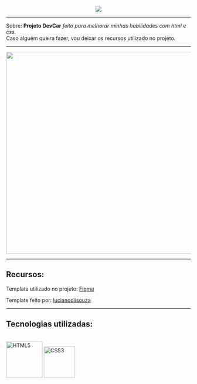 <div align="center">
<img with="550px" src="https://user-images.githubusercontent.com/88457552/169085390-99b03927-2425-4b21-b8db-0cb0eb44e23e.PNG">
</div>

<hr>

Sobre: **Projeto DevCar** _feito para melhorar minhas habilidades com html e css._ <br> 
Caso alguém queira fazer, vou deixar os recursos utilizado no projeto.

<hr>

<div align="center">
  <img width="550px" src="https://user-images.githubusercontent.com/88457552/169088352-df4975d2-feb6-44f5-a8e1-ff491fea4e5c.PNG">
</div>

<hr>


## Recursos: 
<p>
 Template utilizado no projeto: <a href="https://www.figma.com/file/zEdDGF7hn1AOmZHfI04Sz6/devClass_001_HTML_CSS?node-id=0%3A1/" target="_blank">Figma</a> 
</p>

<p>
  Template feito por: <a href="https://github.com/devsuperior/devclass-catalogo-carros" target="_blank">lucianodiisouza</a>
</p>

<hr>

  ## Tecnologias utilizadas:


 <div style="display: inline_block"><br>
    <img width="99" src="https://img.shields.io/badge/HTML5-20232A?style=for-the-badge&logo=html5&logoColor=E34F26" alt="HTML5" /> 
    <img width="85" src="https://img.shields.io/badge/CSS3-20232A?style=for-the-badge&logo=css3&logoColor=1572B6" alt="CSS3" /> 
</div>


